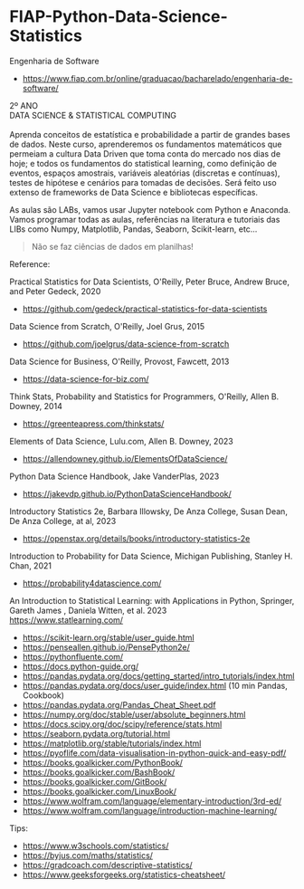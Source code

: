 # FIAP-Python-Data-Science-Statistics

Engenharia de Software

- https://www.fiap.com.br/online/graduacao/bacharelado/engenharia-de-software/

2º ANO<br>
DATA SCIENCE & STATISTICAL COMPUTING<br>
<br>
Aprenda conceitos de estatística e probabilidade a partir de grandes bases de dados. Neste curso, aprenderemos os fundamentos matemáticos que permeiam a cultura Data Driven que toma conta do mercado nos dias de hoje; e todos os fundamentos do statistical learning, como definição de eventos, espaços amostrais, variáveis aleatórias (discretas e contínuas), testes de hipótese e cenários para tomadas de decisões. Será feito uso extenso de frameworks de Data Science e bibliotecas específicas. 

As aulas são LABs, vamos usar Jupyter notebook com Python e Anaconda. Vamos programar todas as aulas, referências na literatura e tutoriais das LIBs como Numpy, Matplotlib, Pandas, Seaborn, Scikit-learn, etc...

> Não se faz ciências de dados em planilhas!

Reference:

Practical Statistics for Data Scientists, O'Reilly, Peter Bruce, Andrew Bruce, and Peter Gedeck, 2020<br>
- https://github.com/gedeck/practical-statistics-for-data-scientists

Data Science from Scratch, O'Reilly, Joel Grus, 2015<br>
- https://github.com/joelgrus/data-science-from-scratch

Data Science for Business, O'Reilly, Provost, Fawcett, 2013<br>
- https://data-science-for-biz.com/

Think Stats, Probability and Statistics for Programmers, O'Reilly, Allen B. Downey, 2014<br>
- https://greenteapress.com/thinkstats/

Elements of Data Science, Lulu.com, Allen B. Downey, 2023<br>
- https://allendowney.github.io/ElementsOfDataScience/

Python Data Science Handbook, Jake VanderPlas, 2023<br>
- https://jakevdp.github.io/PythonDataScienceHandbook/

Introductory Statistics 2e, Barbara Illowsky, De Anza College, Susan Dean, De Anza College, at al, 2023<br>  
- https://openstax.org/details/books/introductory-statistics-2e

Introduction to Probability for Data Science, Michigan Publishing, Stanley H. Chan, 2021<br>
- https://probability4datascience.com/

An Introduction to Statistical Learning: with Applications in Python, Springer, Gareth James , Daniela Witten, et al. 2023<br>
https://www.statlearning.com/

- https://scikit-learn.org/stable/user_guide.html
- https://penseallen.github.io/PensePython2e/
- https://pythonfluente.com/
- https://docs.python-guide.org/
- https://pandas.pydata.org/docs/getting_started/intro_tutorials/index.html
- https://pandas.pydata.org/docs/user_guide/index.html (10 min Pandas, Cookbook)
- https://pandas.pydata.org/Pandas_Cheat_Sheet.pdf
- https://numpy.org/doc/stable/user/absolute_beginners.html
- https://docs.scipy.org/doc/scipy/reference/stats.html
- https://seaborn.pydata.org/tutorial.html
- https://matplotlib.org/stable/tutorials/index.html
- https://pyoflife.com/data-visualisation-in-python-quick-and-easy-pdf/
- https://books.goalkicker.com/PythonBook/
- https://books.goalkicker.com/BashBook/
- https://books.goalkicker.com/GitBook/
- https://books.goalkicker.com/LinuxBook/
- https://www.wolfram.com/language/elementary-introduction/3rd-ed/
- https://www.wolfram.com/language/introduction-machine-learning/

Tips:

- https://www.w3schools.com/statistics/
- https://byjus.com/maths/statistics/
- https://gradcoach.com/descriptive-statistics/
- https://www.geeksforgeeks.org/statistics-cheatsheet/
